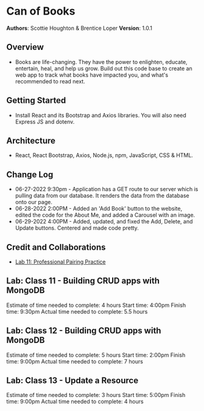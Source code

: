 # Can of Books

**Authors**: Scottie Houghton & Brentice Loper
**Version**: 1.0.1 

## Overview
* Books are life-changing. They have the power to enlighten, educate, entertain, heal, and help us grow. Build out this code base to create an web app to track what books have impacted you, and what's recommended to read next.

<!-- Provide a high level overview of what this application is and why you are building it, beyond the fact that it's an assignment for this class. (i.e. What's your problem domain?) -->

## Getting Started
* Install React and its Bootstrap and Axios libraries. You will also need Express JS and dotenv.
<!-- What are the steps that a user must take in order to build this app on their own machine and get it running? -->

## Architecture
* React, React Bootstrap, Axios, Node.js, npm, JavaScript, CSS & HTML.

<!-- Provide a detailed description of the application design. What technologies (languages, libraries, etc) you're using, and any other relevant design information. -->

## Change Log
* 06-27-2022 9:30pm - Application has a GET route to our server which is pulling data from our database. It renders the data from the database onto our page.
* 06-28-2022 2:00PM - Added an 'Add Book' button to the website, edited the code for the About Me, and added a Carousel with an image. 
* 06-29-2022 4:00PM - Added, updated, and fixed the Add, Delete, and Update buttons. Centered and made code pretty. 

<!-- Use this area to document the iterative changes made to your application as each feature is successfully implemented. Use time stamps. Here's an example:

01-01-2001 4:59pm - Application now has a fully-functional express server, with a GET route for the location resource. -->

## Credit and Collaborations
* [Lab 11: Professional Pairing Practice](https://docs.google.com/document/d/1fL1pRsTmcRt_jQMPDAaxcb0LHzdmrjVcC_tJ5nHQokE/edit?usp=sharing)

<!-- Give credit (and a link) to other people or resources that helped you build this application. -->


## Lab: Class 11 - Building CRUD apps with MongoDB
Estimate of time needed to complete: 4 hours
Start time: 4:00pm
Finish time: 9:30pm
Actual time needed to complete: 5.5 hours

## Lab: Class 12 - Building CRUD apps with MongoDB
Estimate of time needed to complete: 5 hours
Start time: 2:00pm
Finish time: 9:00pm
Actual time needed to complete: 7 hours

## Lab: Class 13 - Update a Resource
Estimate of time needed to complete: 3 hours
Start time: 5:00pm
Finish time: 9:00pm
Actual time needed to complete: 4 hours